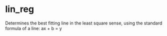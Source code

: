 # lin_reg
Determines the best fitting line in the least square sense, using the standard formula of a line: ax + b = y
